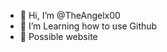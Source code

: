 - 👋 Hi, I’m @TheAngelx00
- 🙂 I’m Learning how to use Github
- 💬 Possible website 

<!---
TheAngelx00/TheAngelx00 is a ✨ special ✨ repository because its `README.md` (this file) appears on your GitHub profile.
You can click the Preview link to take a look at your changes.
--->
